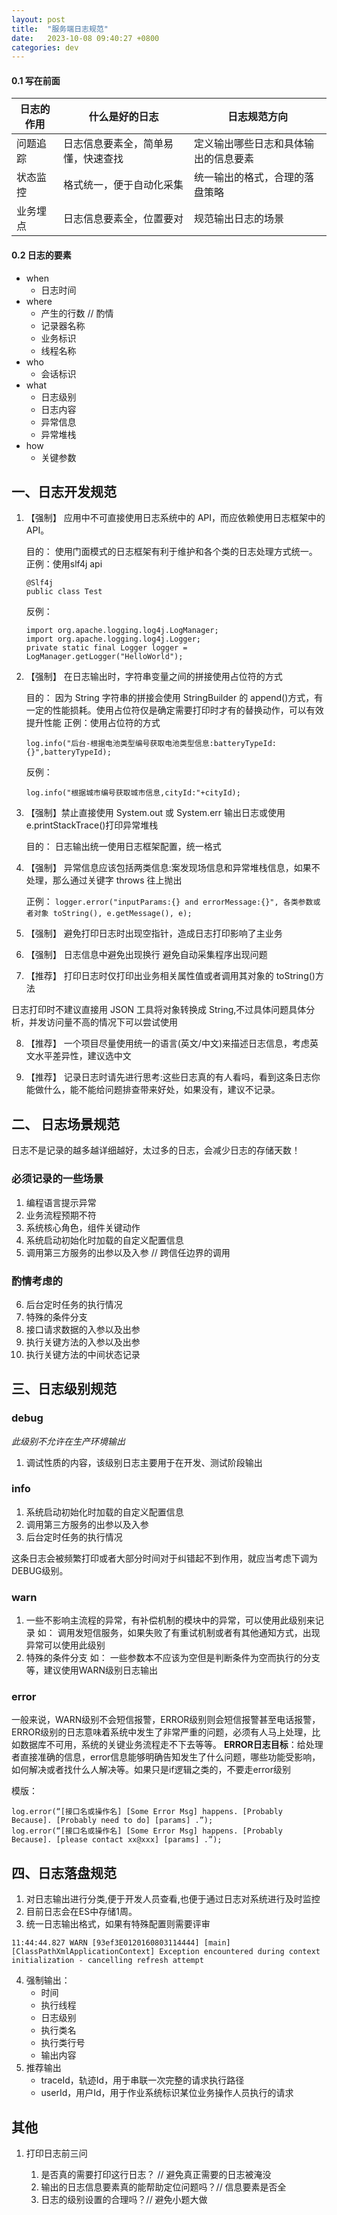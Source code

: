 ```yaml
---
layout: post
title:  "服务端日志规范"
date:   2023-10-08 09:40:27 +0800
categories: dev
---
```


#### 0.1 写在前面


| 日志的作用 | 什么是好的日志 | 日志规范方向|
|--|--|--|
| 问题追踪 | 日志信息要素全，简单易懂，快速查找 | 定义输出哪些日志和具体输出的信息要素 |
| 状态监控 | 格式统一，便于自动化采集 | 统一输出的格式，合理的落盘策略 |
| 业务埋点 | 日志信息要素全，位置要对 | 规范输出日志的场景 |


#### 0.2 日志的要素

* when 
    * 日志时间
* where
    * 产生的行数 // 酌情
    * 记录器名称
    * 业务标识
    * 线程名称
* who
    * 会话标识
* what
    * 日志级别
    * 日志内容
    * 异常信息
    * 异常堆栈
* how
    * 关键参数

## 一、日志开发规范
1. 【强制】 应用中不可直接使用日志系统中的 API，而应依赖使用日志框架中的API。

    目的： 使用门面模式的日志框架有利于维护和各个类的日志处理方式统一。
    正例：使用slf4j api
    ```
    @Slf4j
    public class Test 
    ```

    反例：
    ```
    import org.apache.logging.log4j.LogManager;
    import org.apache.logging.log4j.Logger;
    private static final Logger logger = LogManager.getLogger("HelloWorld");
    ```


2. 【强制】 在日志输出时，字符串变量之间的拼接使用占位符的方式

    目的： 因为 String 字符串的拼接会使用 StringBuilder 的 append()方式，有一定的性能损耗。使用占位符仅是确定需要打印时才有的替换动作，可以有效提升性能
    正例：使用占位符的方式
    ```
    log.info("后台-根据电池类型编号获取电池类型信息:batteryTypeId:{}",batteryTypeId);
    ```
    反例：
    ```
    log.info("根据城市编号获取城市信息,cityId:"+cityId);
    ```


3. 【强制】禁止直接使用 System.out 或 System.err 输出日志或使用e.printStackTrace()打印异常堆栈

     目的： 日志输出统一使用日志框架配置，统一格式


4. 【强制】 异常信息应该包括两类信息:案发现场信息和异常堆栈信息，如果不处理，那么通过关键字 throws 往上抛出

    正例： 
`logger.error("inputParams:{} and errorMessage:{}", 各类参数或者对象 toString(), e.getMessage(), e);`


5. 【强制】 避免打印日志时出现空指针，造成日志打印影响了主业务


6. 【强制】 日志信息中避免出现换行 避免自动采集程序出现问题


7. 【推荐】 打印日志时仅打印出业务相关属性值或者调用其对象的 toString()方法

日志打印时不建议直接用 JSON 工具将对象转换成 String,不过具体问题具体分析，并发访问量不高的情况下可以尝试使用


8. 【推荐】 一个项目尽量使用统一的语言(英文/中文)来描述日志信息，考虑英文水平差异性，建议选中文


9. 【推荐】 记录日志时请先进行思考:这些日志真的有人看吗，看到这条日志你能做什么，能不能给问题排查带来好处，如果没有，建议不记录。


## 二、 日志场景规范

日志不是记录的越多越详细越好，太过多的日志，会减少日志的存储天数！

### 必须记录的一些场景
1. 编程语言提示异常
2. 业务流程预期不符
3. 系统核心角色，组件关键动作
4. 系统启动初始化时加载的自定义配置信息
5. 调用第三方服务的出参以及入参 // 跨信任边界的调用
### 酌情考虑的
6. 后台定时任务的执行情况
7. 特殊的条件分支
8. 接口请求数据的入参以及出参
9. 执行关键方法的入参以及出参
10. 执行关键方法的中间状态记录

## 三、日志级别规范

### debug
*此级别不允许在生产环境输出*
1. 调试性质的内容，该级别日志主要用于在开发、测试阶段输出

### info 
1. 系统启动初始化时加载的自定义配置信息
2. 调用第三方服务的出参以及入参
3. 后台定时任务的执行情况

这条日志会被频繁打印或者大部分时间对于纠错起不到作用，就应当考虑下调为DEBUG级别。

### warn
1. 一些不影响主流程的异常，有补偿机制的模块中的异常，可以使用此级别来记录
    如： 调用发短信服务，如果失败了有重试机制或者有其他通知方式，出现异常可以使用此级别
2. 特殊的条件分支
    如： 一些参数本不应该为空但是判断条件为空而执行的分支等，建议使用WARN级别日志输出

### error

一般来说，WARN级别不会短信报警，ERROR级别则会短信报警甚至电话报警，ERROR级别的日志意味着系统中发生了非常严重的问题，必须有人马上处理，比如数据库不可用，系统的关键业务流程走不下去等等。
**ERROR日志目标**：给处理者直接准确的信息，error信息能够明确告知发生了什么问题，哪些功能受影响，如何解决或者找什么人解决等。如果只是if逻辑之类的，不要走error级别

模版：
```
log.error(“[接口名或操作名] [Some Error Msg] happens. [Probably Because]. [Probably need to do] [params] .”);
log.error(“[接口名或操作名] [Some Error Msg] happens. [Probably Because]. [please contact xx@xxx] [params] .”);

```



## 四、日志落盘规范
1. 对日志输出进行分类,便于开发人员查看,也便于通过日志对系统进行及时监控
2. 目前日志会在ES中存储1周。
3. 统一日志输出格式，如果有特殊配置则需要评审
```
11:44:44.827 WARN [93ef3E0120160803114444] [main] [ClassPathXmlApplicationContext] Exception encountered during context initialization - cancelling refresh attempt
```


4. 强制输出：
    * 时间
    * 执行线程
    * 日志级别
    * 执行类名
    * 执行类行号
    * 输出内容
5. 推荐输出
    * traceId，轨迹Id，用于串联一次完整的请求执行路径
    * userId，用户Id，用于作业系统标识某位业务操作人员执行的请求
## 其他

1. 打印日志前三问

    1. 是否真的需要打印这行日志？ // 避免真正需要的日志被淹没
    2. 输出的日志信息要素真的能帮助定位问题吗？// 信息要素是否全
    3. 日志的级别设置的合理吗？// 避免小题大做


